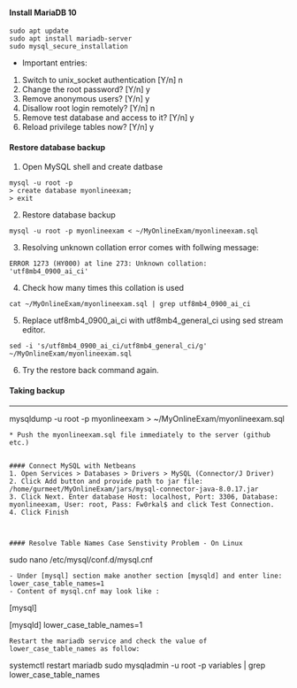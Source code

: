 #### Install MariaDB 10
```
sudo apt update
sudo apt install mariadb-server
sudo mysql_secure_installation
```
* Important entries:
1. Switch to unix_socket authentication [Y/n] n
2. Change the root password? [Y/n] y
3. Remove anonymous users? [Y/n] y
4. Disallow root login remotely? [Y/n] n
5. Remove test database and access to it? [Y/n] y
6. Reload privilege tables now? [Y/n] y

#### Restore database backup
1. Open MySQL shell and create datbase
```
mysql -u root -p
> create database myonlineexam;
> exit
```
2. Restore database backup
```
mysql -u root -p myonlineexam < ~/MyOnlineExam/myonlineexam.sql
```
3. Resolving unknown collation error comes with follwing message:
```
ERROR 1273 (HY000) at line 273: Unknown collation: 'utf8mb4_0900_ai_ci'
```
4. Check how many times this collation is used
```
cat ~/MyOnlineExam/myonlineexam.sql | grep utf8mb4_0900_ai_ci
```
5. Replace utf8mb4_0900_ai_ci with utf8mb4_general_ci using sed stream editor.
```
sed -i 's/utf8mb4_0900_ai_ci/utf8mb4_general_ci/g' ~/MyOnlineExam/myonlineexam.sql
```
6. Try the restore back command again.

#### Taking backup 
--- 
mysqldump -u root -p myonlineexam > ~/MyOnlineExam/myonlineexam.sql
```
* Push the myonlineexam.sql file immediately to the server (github etc.)


#### Connect MySQL with Netbeans
1. Open Services > Databases > Drivers > MySQL (Connector/J Driver)
2. Click Add button and provide path to jar file: /home/gurmeet/MyOnlineExam/jars/mysql-connector-java-8.0.17.jar
3. Click Next. Enter database Host: localhost, Port: 3306, Database: myonlineexam, User: root, Pass: Fw0rkal$ and click Test Connection.
4. Click Finish



#### Resolve Table Names Case Senstivity Problem - On Linux

```
sudo nano /etc/mysql/conf.d/mysql.cnf
```
- Under [mysql] section make another section [mysqld] and enter line: lower_case_table_names=1
- Content of mysql.cnf may look like :
```
[mysql]

[mysqld]
lower_case_table_names=1
```
Restart the mariadb service and check the value of lower_case_table_names as follow:
```
systemctl restart mariadb
sudo mysqladmin -u root -p variables | grep lower_case_table_names
```










